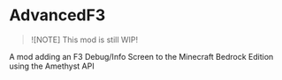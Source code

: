 # AdvancedF3
> ![NOTE]
> This mod is still WIP!

A mod adding an F3 Debug/Info Screen to the Minecraft Bedrock Edition using the Amethyst API
